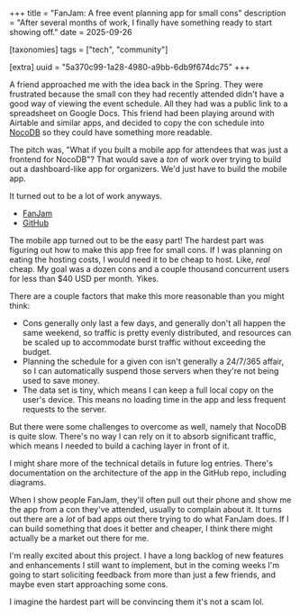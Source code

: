 +++
title = "FanJam: A free event planning app for small cons"
description = "After several months of work, I finally have something ready to start showing off."
date = 2025-09-26

[taxonomies]
tags = ["tech", "community"]

[extra]
uuid = "5a370c99-1a28-4980-a9bb-6db9f674dc75"
+++

A friend approached me with the idea back in the Spring. They were frustrated
because the small con they had recently attended didn't have a good way of
viewing the event schedule. All they had was a public link to a spreadsheet on
Google Docs. This friend had been playing around with Airtable and similar apps,
and decided to copy the con schedule into [NocoDB](https://nocodb.com/) so they
could have something more readable.

The pitch was, "What if you built a mobile app for attendees that was just a
frontend for NocoDB"? That would save a _ton_ of work over trying to build out a
dashboard-like app for organizers. We'd just have to build the mobile app.

It turned out to be a lot of work anyways.

- [FanJam](https://fanjam.live)
- [GitHub](https://github.com/justlark/fanjam)

The mobile app turned out to be the easy part! The hardest part was figuring out
how to make this app free for small cons. If I was planning on eating the
hosting costs, I would need it to be cheap to host. Like, _real_ cheap. My goal
was a dozen cons and a couple thousand concurrent users for less than $40 USD
per month. Yikes.

There are a couple factors that make this more reasonable than you might think:

- Cons generally only last a few days, and generally don't all happen the same
  weekend, so traffic is pretty evenly distributed, and resources can be scaled
  up to accommodate burst traffic without exceeding the budget.
- Planning the schedule for a given con isn't generally a 24/7/365 affair, so I
  can automatically suspend those servers when they're not being used to save
  money.
- The data set is tiny, which means I can keep a full local copy on the user's
  device. This means no loading time in the app and less frequent requests to
  the server.

But there were some challenges to overcome as well, namely that NocoDB is quite
slow. There's no way I can rely on it to absorb significant traffic, which means
I needed to build a caching layer in front of it.

I might share more of the technical details in future log entries. There's
documentation on the architecture of the app in the GitHub repo, including
diagrams.

When I show people FanJam, they'll often pull out their phone and show me the
app from a con they've attended, usually to complain about it. It turns out
there are a _lot_ of bad apps out there trying to do what FanJam does. If I can
build something that does it better and cheaper, I think there might actually be
a market out there for me.

I'm really excited about this project. I have a long backlog of new features and
enhancements I still want to implement, but in the coming weeks I'm going to
start soliciting feedback from more than just a few friends, and maybe even
start approaching some cons.

I imagine the hardest part will be convincing them it's not a scam lol.
